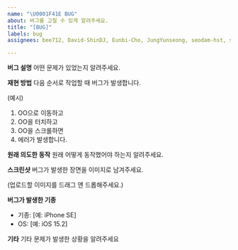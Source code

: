 ```yaml
---
name: "\U0001F41E BUG"
about: 버그를 고칠 수 있게 알려주세요.
title: "[BUG]"
labels: bug
assignees: bee712, David-ShinDJ, Eunbi-Cho, JungYunseong, seodam-hst, seunghoonkim34

---
```


**버그 설명**
어떤 문제가 있었는지 알려주세요.

**재현 방법**
다음 순서로 작업할 때 버그가 발생합니다.

(예시)
1. OO으로 이동하고
2. OO을 터치하고
3. OO을 스크롤하면
4. 에러가 발생합니다.

**원래 의도한 동작**
원래 어떻게 동작했어야 하는지 알려주세요.

**스크린샷**
버그가 발생한 장면을 이미지로 남겨주세요.

(업로드할 이미지를 드래그 앤 드롭해주세요.)

**버그가 발생한 기종**
* 기종: [예: iPhone SE]
* OS: [예: iOS 15.2]

**기타**
기타 문제가 발생한 상황을 알려주세요
